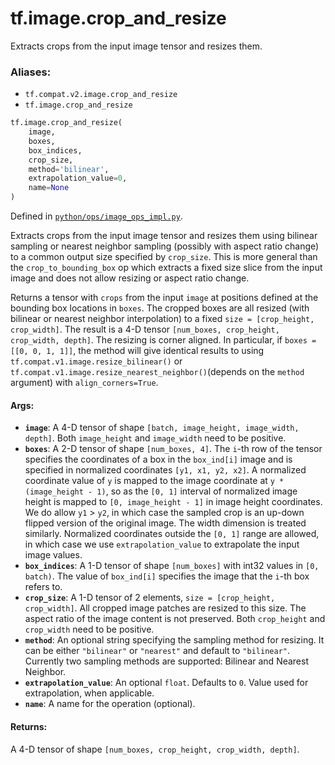 <div itemscope itemtype="http://developers.google.com/ReferenceObject">
<meta itemprop="name" content="tf.image.crop_and_resize" />
<meta itemprop="path" content="Stable" />
</div>

# tf.image.crop_and_resize

Extracts crops from the input image tensor and resizes them.

### Aliases:

* `tf.compat.v2.image.crop_and_resize`
* `tf.image.crop_and_resize`

``` python
tf.image.crop_and_resize(
    image,
    boxes,
    box_indices,
    crop_size,
    method='bilinear',
    extrapolation_value=0,
    name=None
)
```



Defined in [`python/ops/image_ops_impl.py`](/code/stable/tensorflow/python/ops/image_ops_impl.py).

<!-- Placeholder for "Used in" -->

Extracts crops from the input image tensor and resizes them using bilinear
sampling or nearest neighbor sampling (possibly with aspect ratio change) to a
common output size specified by `crop_size`. This is more general than the
`crop_to_bounding_box` op which extracts a fixed size slice from the input
image and does not allow resizing or aspect ratio change.

Returns a tensor with `crops` from the input `image` at positions defined at
the bounding box locations in `boxes`. The cropped boxes are all resized (with
bilinear or nearest neighbor interpolation) to a fixed
`size = [crop_height, crop_width]`. The result is a 4-D tensor
`[num_boxes, crop_height, crop_width, depth]`. The resizing is corner aligned.
In particular, if `boxes = [[0, 0, 1, 1]]`, the method will give identical
results to using `tf.compat.v1.image.resize_bilinear()` or
`tf.compat.v1.image.resize_nearest_neighbor()`(depends on the `method`
argument) with
`align_corners=True`.

#### Args:


* <b>`image`</b>: A 4-D tensor of shape `[batch, image_height, image_width, depth]`.
  Both `image_height` and `image_width` need to be positive.
* <b>`boxes`</b>: A 2-D tensor of shape `[num_boxes, 4]`. The `i`-th row of the tensor
  specifies the coordinates of a box in the `box_ind[i]` image and is
  specified in normalized coordinates `[y1, x1, y2, x2]`. A normalized
  coordinate value of `y` is mapped to the image coordinate at `y *
  (image_height - 1)`, so as the `[0, 1]` interval of normalized image
  height is mapped to `[0, image_height - 1]` in image height coordinates.
  We do allow `y1` > `y2`, in which case the sampled crop is an up-down
  flipped version of the original image. The width dimension is treated
  similarly. Normalized coordinates outside the `[0, 1]` range are allowed,
  in which case we use `extrapolation_value` to extrapolate the input image
  values.
* <b>`box_indices`</b>: A 1-D tensor of shape `[num_boxes]` with int32 values in `[0,
  batch)`. The value of `box_ind[i]` specifies the image that the `i`-th box
  refers to.
* <b>`crop_size`</b>: A 1-D tensor of 2 elements, `size = [crop_height, crop_width]`.
  All cropped image patches are resized to this size. The aspect ratio of
  the image content is not preserved. Both `crop_height` and `crop_width`
  need to be positive.
* <b>`method`</b>: An optional string specifying the sampling method for resizing. It
  can be either `"bilinear"` or `"nearest"` and default to `"bilinear"`.
  Currently two sampling methods are supported: Bilinear and Nearest
    Neighbor.
* <b>`extrapolation_value`</b>: An optional `float`. Defaults to `0`. Value used for
  extrapolation, when applicable.
* <b>`name`</b>: A name for the operation (optional).


#### Returns:

A 4-D tensor of shape `[num_boxes, crop_height, crop_width, depth]`.
